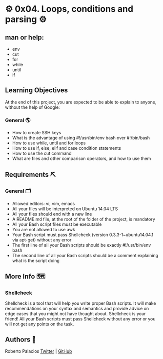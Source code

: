 # :gear: 0x04. Loops, conditions and parsing :gear:
 
## man or help:
- env
- cut
- for
- while
- until
- if

## Learning Objectives
At the end of this project, you are expected to be able to explain to anyone, without the help of Google:

### General :earth_americas:
- How to create SSH keys
- What is the advantage of using #!/usr/bin/env bash over #!/bin/bash
- How to use while, until and for loops
- How to use if, else, elif and case condition statements
- How to use the cut command
- What are files and other comparison operators, and how to use them

## Requirements :pick:

### General :card_index_dividers:
- Allowed editors: vi, vim, emacs
- All your files will be interpreted on Ubuntu 14.04 LTS
- All your files should end with a new line
- A README.md file, at the root of the folder of the project, is mandatory
- All your Bash script files must be executable
- You are not allowed to use awk
- Your Bash script must pass Shellcheck (version 0.3.3-1~ubuntu14.04.1 via apt-get) without any error
- The first line of all your Bash scripts should be exactly #!/usr/bin/env bash
- The second line of all your Bash scripts should be a comment explaining what is the script doing

## More Info :world_map:

### Shellcheck
Shellcheck is a tool that will help you write proper Bash scripts. It will make recommendations on your syntax and semantics and provide advice on edge cases that you might not have thought about. Shellcheck is your friend! All your Bash scripts must pass Shellcheck without any error or you will not get any points on the task.

## Authors :book:
Roberto Palacios [Twitter](https://twitter.com/robpalacios11) | [GitHub](https://github.com/robpalacios1)
